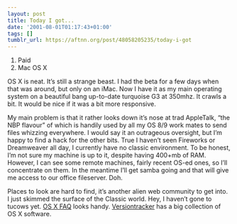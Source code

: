 ```yaml
---
layout: post
title: Today I got...
date: '2001-08-01T01:17:43+01:00'
tags: []
tumblr_url: https://aftnn.org/post/48058205235/today-i-got
---
```

<ol><li>Paid</li>
<li>Mac OS X</li>
</ol>
<p>OS X is neat. It&rsquo;s still a strange beast. I had the beta for a few days when that was around, but only on an iMac. Now I have it as my main operating system on a beautiful bang up-to-date turquoise G3 at 350mhz. It crawls a bit. It would be nice if it was a bit more responsive.</p>
<p>My main problem is that it rather looks down it&rsquo;s nose at trad AppleTalk, &ldquo;the NBP flavour&rdquo; of which is handily used by all my OS 8/9 work mates to send files whizzing everywhere. I would say it an outrageous oversight, but I&rsquo;m happy to find a hack for the other bits. True I haven&rsquo;t seen Fireworks or Dreamweaver all day, I currently have no classic environment. To be honest, I&rsquo;m not sure my machine is up to it, despite having 400+mb of RAM. However, I can see some remote machines, fairly recent OS-ed ones, so I&rsquo;ll concentrate on them. In the meantime I&rsquo;ll get samba going and that will give me access to our office fileserver. Doh.</p>
<p>Places to look are hard to find, it&rsquo;s another alien web community to get into. I just skimmed the surface of the Classic world. Hey, I haven&rsquo;t gone to tucows yet. <a href="http://www.osxfaq.com/">OS X FAQ</a> looks handy. <a href="http://www.versiontracker.com/macosx/index.shtml">Versiontracker</a> has a big collection of OS X software.</p>
